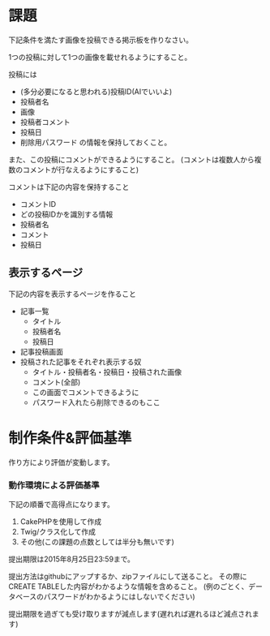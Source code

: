 課題
====================

下記条件を満たす画像を投稿できる掲示板を作りなさい。


1つの投稿に対して1つの画像を載せれるようにすること。

投稿には
* (多分必要になると思われる)投稿ID(AIでいいよ)
* 投稿者名
* 画像
* 投稿者コメント
* 投稿日
* 削除用パスワード
の情報を保持しておくこと。

また、この投稿にコメントができるようにすること。
(コメントは複数人から複数のコメントが行なえるようにすること)

コメントは下記の内容を保持すること
* コメントID
* どの投稿IDかを識別する情報
* 投稿者名
* コメント
* 投稿日

表示するページ
---------------------------

下記の内容を表示するページを作ること

* 記事一覧
  * タイトル
  * 投稿者名
  * 投稿日
* 記事投稿画面
* 投稿された記事をそれぞれ表示する奴
  * タイトル・投稿者名・投稿日・投稿された画像
  * コメント(全部)
  * この画面でコメントできるように
  * パスワード入れたら削除できるのもここ

制作条件&評価基準
================================

作り方により評価が変動します。

### 動作環境による評価基準

下記の順番で高得点になります。

1. CakePHPを使用して作成
2. Twig/クラス化して作成
3. その他(この課題の点数としては半分も無いです)

提出期限は2015年8月25日23:59まで。

提出方法はgithubにアップするか、zipファイルにして送ること。
その際にCREATE TABLEした内容がわかるような情報を含めること。
(例のごとく、データベースのパスワードがわかるようにはしないでください)

提出期限を過ぎても受け取りますが減点します(遅れれば遅れるほど減点されます)
